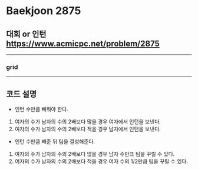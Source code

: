 Baekjoon 2875
=============
대회 or 인턴  <https://www.acmicpc.net/problem/2875>
---------------
- - -
### grid
- - -
## 코드 설명
- 인턴 수만큼 빼줘야 한다.
1. 여자의 수가 남자의 수의 2배보다 많을 경우 여자에서 인턴을 보낸다.
2. 여자의 수가 남자의 수의 2배보다 적을 경우 남자에서 인턴을 보낸다.
- 인턴 수만큼 빼준 뒤 팀을 결성해준다.
1. 여자의 수가 남자의 수의 2배보다 많을 경우 남자 수만크 팀을 꾸릴 수 있다.
2. 여자의 수가 남자의 수의 2배보다 적을 경우 여자 수의 1/2만큼 팀을 꾸릴 수 있다.
